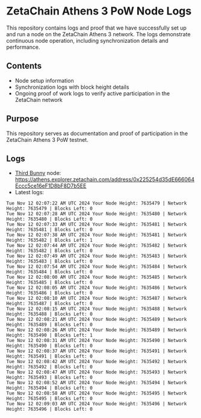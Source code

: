 # ZetaChain Athens 3 PoW Node Logs
This repository contains logs and proof that we have successfully set up and run a node on the ZetaChain Athens 3 network. The logs demonstrate continuous node operation, including synchronization details and performance.

## Contents
- Node setup information
- Synchronization logs with block height details
- Ongoing proof of work logs to verify active participation in the ZetaChain network

## Purpose
This repository serves as documentation and proof of participation in the ZetaChain Athens 3 PoW testnet.

## Logs

- [Third Bunny](https://thirdbunny.xyz/) node: https://athens.explorer.zetachain.com/address/0x225254d35dE666064Eccc5ce16eF1D8bF8D7b5EE
- Latest logs:
```
Tue Nov 12 02:07:22 AM UTC 2024 Your Node Height: 7635479 | Network Height: 7635479 | Blocks Left: 0
Tue Nov 12 02:07:28 AM UTC 2024 Your Node Height: 7635480 | Network Height: 7635480 | Blocks Left: 0
Tue Nov 12 02:07:33 AM UTC 2024 Your Node Height: 7635481 | Network Height: 7635481 | Blocks Left: 0
Tue Nov 12 02:07:38 AM UTC 2024 Your Node Height: 7635481 | Network Height: 7635482 | Blocks Left: 1
Tue Nov 12 02:07:44 AM UTC 2024 Your Node Height: 7635482 | Network Height: 7635482 | Blocks Left: 0
Tue Nov 12 02:07:49 AM UTC 2024 Your Node Height: 7635483 | Network Height: 7635483 | Blocks Left: 0
Tue Nov 12 02:07:54 AM UTC 2024 Your Node Height: 7635484 | Network Height: 7635484 | Blocks Left: 0
Tue Nov 12 02:08:00 AM UTC 2024 Your Node Height: 7635485 | Network Height: 7635485 | Blocks Left: 0
Tue Nov 12 02:08:05 AM UTC 2024 Your Node Height: 7635486 | Network Height: 7635486 | Blocks Left: 0
Tue Nov 12 02:08:10 AM UTC 2024 Your Node Height: 7635487 | Network Height: 7635487 | Blocks Left: 0
Tue Nov 12 02:08:15 AM UTC 2024 Your Node Height: 7635488 | Network Height: 7635488 | Blocks Left: 0
Tue Nov 12 02:08:21 AM UTC 2024 Your Node Height: 7635489 | Network Height: 7635489 | Blocks Left: 0
Tue Nov 12 02:08:26 AM UTC 2024 Your Node Height: 7635489 | Network Height: 7635490 | Blocks Left: 1
Tue Nov 12 02:08:31 AM UTC 2024 Your Node Height: 7635490 | Network Height: 7635490 | Blocks Left: 0
Tue Nov 12 02:08:37 AM UTC 2024 Your Node Height: 7635491 | Network Height: 7635491 | Blocks Left: 0
Tue Nov 12 02:08:42 AM UTC 2024 Your Node Height: 7635492 | Network Height: 7635492 | Blocks Left: 0
Tue Nov 12 02:08:47 AM UTC 2024 Your Node Height: 7635493 | Network Height: 7635493 | Blocks Left: 0
Tue Nov 12 02:08:52 AM UTC 2024 Your Node Height: 7635494 | Network Height: 7635494 | Blocks Left: 0
Tue Nov 12 02:08:58 AM UTC 2024 Your Node Height: 7635495 | Network Height: 7635495 | Blocks Left: 0
Tue Nov 12 02:09:03 AM UTC 2024 Your Node Height: 7635496 | Network Height: 7635496 | Blocks Left: 0
```
